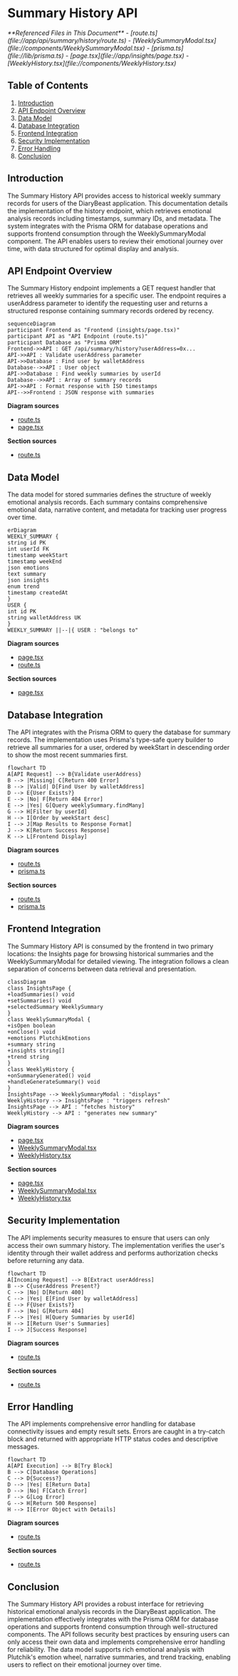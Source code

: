 # Summary History API

<cite>
**Referenced Files in This Document**   
- [route.ts](file://app/api/summary/history/route.ts)
- [WeeklySummaryModal.tsx](file://components/WeeklySummaryModal.tsx)
- [prisma.ts](file://lib/prisma.ts)
- [page.tsx](file://app/insights/page.tsx)
- [WeeklyHistory.tsx](file://components/WeeklyHistory.tsx)
</cite>

## Table of Contents
1. [Introduction](#introduction)
2. [API Endpoint Overview](#api-endpoint-overview)
3. [Data Model](#data-model)
4. [Database Integration](#database-integration)
5. [Frontend Integration](#frontend-integration)
6. [Security Implementation](#security-implementation)
7. [Error Handling](#error-handling)
8. [Conclusion](#conclusion)

## Introduction

The Summary History API provides access to historical weekly summary records for users of the DiaryBeast application. This documentation details the implementation of the history endpoint, which retrieves emotional analysis records including timestamps, summary IDs, and metadata. The system integrates with the Prisma ORM for database operations and supports frontend consumption through the WeeklySummaryModal component. The API enables users to review their emotional journey over time, with data structured for optimal display and analysis.

## API Endpoint Overview

The Summary History endpoint implements a GET request handler that retrieves all weekly summaries for a specific user. The endpoint requires a userAddress parameter to identify the requesting user and returns a structured response containing summary records ordered by recency.

```mermaid
sequenceDiagram
participant Frontend as "Frontend (insights/page.tsx)"
participant API as "API Endpoint (route.ts)"
participant Database as "Prisma ORM"
Frontend->>API : GET /api/summary/history?userAddress=0x...
API->>API : Validate userAddress parameter
API->>Database : Find user by walletAddress
Database-->>API : User object
API->>Database : Find weekly summaries by userId
Database-->>API : Array of summary records
API->>API : Format response with ISO timestamps
API-->>Frontend : JSON response with summaries
```

**Diagram sources**
- [route.ts](file://app/api/summary/history/route.ts#L3-L53)
- [page.tsx](file://app/insights/page.tsx#L30-L30)

**Section sources**
- [route.ts](file://app/api/summary/history/route.ts#L3-L53)

## Data Model

The data model for stored summaries defines the structure of weekly emotional analysis records. Each summary contains comprehensive emotional data, narrative content, and metadata for tracking user progress over time.

```mermaid
erDiagram
WEEKLY_SUMMARY {
string id PK
int userId FK
timestamp weekStart
timestamp weekEnd
json emotions
text summary
json insights
enum trend
timestamp createdAt
}
USER {
int id PK
string walletAddress UK
}
WEEKLY_SUMMARY ||--|{ USER : "belongs to"
```

**Diagram sources**
- [page.tsx](file://app/insights/page.tsx#L8-L17)
- [route.ts](file://app/api/summary/history/route.ts#L3-L53)

**Section sources**
- [page.tsx](file://app/insights/page.tsx#L8-L17)

## Database Integration

The API integrates with the Prisma ORM to query the database for summary records. The implementation uses Prisma's type-safe query builder to retrieve all summaries for a user, ordered by weekStart in descending order to show the most recent summaries first.

```mermaid
flowchart TD
A[API Request] --> B{Validate userAddress}
B --> |Missing| C[Return 400 Error]
B --> |Valid| D[Find User by walletAddress]
D --> E{User Exists?}
E --> |No| F[Return 404 Error]
E --> |Yes| G[Query weeklySummary.findMany]
G --> H[Filter by userId]
H --> I[Order by weekStart desc]
I --> J[Map Results to Response Format]
J --> K[Return Success Response]
K --> L[Frontend Display]
```

**Diagram sources**
- [route.ts](file://app/api/summary/history/route.ts#L3-L53)
- [prisma.ts](file://lib/prisma.ts#L6-L6)

**Section sources**
- [route.ts](file://app/api/summary/history/route.ts#L3-L53)
- [prisma.ts](file://lib/prisma.ts#L6-L6)

## Frontend Integration

The Summary History API is consumed by the frontend in two primary locations: the Insights page for browsing historical summaries and the WeeklySummaryModal for detailed viewing. The integration follows a clean separation of concerns between data retrieval and presentation.

```mermaid
classDiagram
class InsightsPage {
+loadSummaries() void
+setSummaries() void
+selectedSummary WeeklySummary
}
class WeeklySummaryModal {
+isOpen boolean
+onClose() void
+emotions PlutchikEmotions
+summary string
+insights string[]
+trend string
}
class WeeklyHistory {
+onSummaryGenerated() void
+handleGenerateSummary() void
}
InsightsPage --> WeeklySummaryModal : "displays"
WeeklyHistory --> InsightsPage : "triggers refresh"
InsightsPage --> API : "fetches history"
WeeklyHistory --> API : "generates new summary"
```

**Diagram sources**
- [page.tsx](file://app/insights/page.tsx#L30-L30)
- [WeeklySummaryModal.tsx](file://components/WeeklySummaryModal.tsx#L13-L22)
- [WeeklyHistory.tsx](file://components/WeeklyHistory.tsx#L23-L23)

**Section sources**
- [page.tsx](file://app/insights/page.tsx#L30-L30)
- [WeeklySummaryModal.tsx](file://components/WeeklySummaryModal.tsx#L13-L22)
- [WeeklyHistory.tsx](file://components/WeeklyHistory.tsx#L23-L23)

## Security Implementation

The API implements security measures to ensure that users can only access their own summary history. The implementation verifies the user's identity through their wallet address and performs authorization checks before returning any data.

```mermaid
flowchart TD
A[Incoming Request] --> B[Extract userAddress]
B --> C{userAddress Present?}
C --> |No| D[Return 400]
C --> |Yes| E[Find User by walletAddress]
E --> F{User Exists?}
F --> |No| G[Return 404]
F --> |Yes| H[Query Summaries by userId]
H --> I[Return User's Summaries]
I --> J[Success Response]
```

**Diagram sources**
- [route.ts](file://app/api/summary/history/route.ts#L3-L53)

**Section sources**
- [route.ts](file://app/api/summary/history/route.ts#L3-L53)

## Error Handling

The API implements comprehensive error handling for database connectivity issues and empty result sets. Errors are caught in a try-catch block and returned with appropriate HTTP status codes and descriptive messages.

```mermaid
flowchart TD
A[API Execution] --> B[Try Block]
B --> C[Database Operations]
C --> D{Success?}
D --> |Yes| E[Return Data]
D --> |No| F[Catch Error]
F --> G[Log Error]
G --> H[Return 500 Response]
H --> I[Error Object with Details]
```

**Diagram sources**
- [route.ts](file://app/api/summary/history/route.ts#L3-L53)

**Section sources**
- [route.ts](file://app/api/summary/history/route.ts#L3-L53)

## Conclusion

The Summary History API provides a robust interface for retrieving historical emotional analysis records in the DiaryBeast application. The implementation effectively integrates with the Prisma ORM for database operations and supports frontend consumption through well-structured components. The API follows security best practices by ensuring users can only access their own data and implements comprehensive error handling for reliability. The data model supports rich emotional analysis with Plutchik's emotion wheel, narrative summaries, and trend tracking, enabling users to reflect on their emotional journey over time.